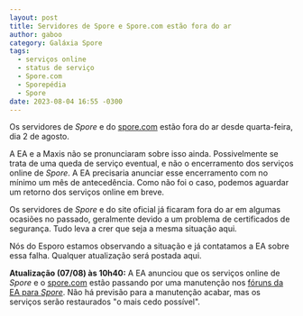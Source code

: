 ```yaml
---
layout: post
title: Servidores de Spore e Spore.com estão fora do ar
author: gaboo
category: Galáxia Spore
tags:
  - serviços online
  - status de serviço
  - Spore.com
  - Sporepédia
  - Spore
date: 2023-08-04 16:55 -0300
---
```

Os servidores de _Spore_ e do [spore.com](https://www.spore.com/) estão fora do ar desde quarta-feira, dia 2 de agosto.

A EA e a Maxis não se pronunciaram sobre isso ainda. Possivelmente se trata de uma queda de serviço eventual, e não o encerramento dos serviços online de _Spore_. A EA precisaria anunciar esse encerramento com no mínimo um mês de antecedência. Como não foi o caso, podemos aguardar um retorno dos serviços online em breve.

Os servidores de _Spore_ e do site oficial já ficaram fora do ar em algumas ocasiões no passado, geralmente devido a um problema de certificados de segurança. Tudo leva a crer que seja a mesma situação aqui.

Nós do Esporo estamos observando a situação e já contatamos a EA sobre essa falha. Qualquer atualização será postada aqui.

**Atualização (07/08) às 10h40:** A EA anunciou que os serviços online de _Spore_ e o [spore.com](https://www.spore.com) estão passando por uma manutenção nos [fóruns da EA para _Spore_](https://answers.ea.com/t5/Spore/Spore-Maintenance-August-2023/m-p/12808634#M14761). Não há previsão para a manutenção acabar, mas os serviços serão restaurados "o mais cedo possível".
